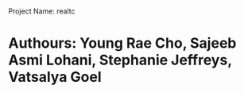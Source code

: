 # 
Project Name: realtc
# Authours: Young Rae Cho, Sajeeb Asmi Lohani, Stephanie Jeffreys, Vatsalya Goel
# 